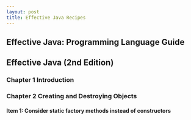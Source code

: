 ```yaml
---
layout: post
title: Effective Java Recipes
---
```


## Effective Java: Programming Language Guide

## Effective Java (2nd Edition)

### Chapter 1 Introduction

### Chapter 2 Creating and Destroying Objects

#### Item 1: Consider static factory methods instead of constructors
